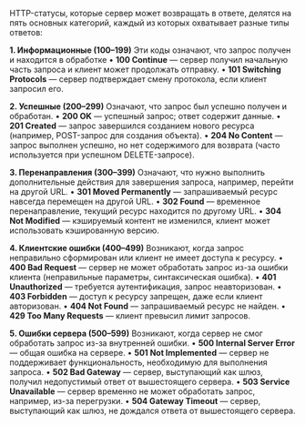 HTTP-статусы, которые сервер может возвращать в ответе, делятся на пять основных категорий, каждый из которых охватывает разные типы ответов:

**1. Информационные (100–199)**
Эти коды означают, что запрос получен и находится в обработке
• **100 Continue** — сервер получил начальную часть запроса и клиент может продолжать отправку.
• **101 Switching Protocols** — сервер подтверждает смену протокола, если клиент запросил его.

  
**2. Успешные (200–299)**
Означают, что запрос был успешно получен и обработан.
• **200 OK** — успешный запрос; ответ содержит данные.
• **201 Created** — запрос завершился созданием нового ресурса (например, POST-запрос для создания объекта).
• **204 No Content** — запрос выполнен успешно, но нет содержимого для возврата (часто используется при успешном DELETE-запросе).


**3. Перенаправления (300–399)**
Означают, что нужно выполнить дополнительные действия для завершения запроса, например, перейти на другой URL.
• **301 Moved Permanently** — запрашиваемый ресурс навсегда перемещен на другой URL.
• **302 Found** — временное перенаправление, текущий ресурс находится по другому URL.
• **304 Not Modified** — кэшируемый контент не изменился, клиент может использовать кэшированную версию.


**4. Клиентские ошибки (400–499)**
Возникают, когда запрос неправильно сформирован или клиент не имеет доступа к ресурсу.
• **400 Bad Request** — сервер не может обработать запрос из-за ошибки клиента (неправильные параметры, синтаксическая ошибка).
• **401 Unauthorized** — требуется аутентификация, запрос неавторизован.
• **403 Forbidden** — доступ к ресурсу запрещен, даже если клиент авторизован.
• **404 Not Found** — запрашиваемый ресурс не найден.
• **429 Too Many Requests** — клиент превысил лимит запросов.
 

**5. Ошибки сервера (500–599)**
Возникают, когда сервер не смог обработать запрос из-за внутренней ошибки.
• **500 Internal Server Error** — общая ошибка на сервере.
• **501 Not Implemented** — сервер не поддерживает функциональность, необходимую для выполнения запроса.
• **502 Bad Gateway** — сервер, выступающий как шлюз, получил недопустимый ответ от вышестоящего сервера.
• **503 Service Unavailable** — сервер временно не может обработать запрос, например, из-за перегрузки.
• **504 Gateway Timeout** — сервер, выступающий как шлюз, не дождался ответа от вышестоящего сервера.

